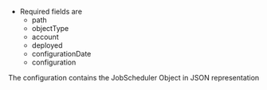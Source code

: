* Required fields are
    * path
    * objectType
    * account
    * deployed
    * configurationDate
    * configuration

The configuration contains the JobScheduler Object in JSON representation
